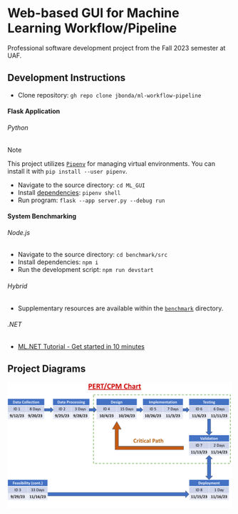 # Web-based GUI for Machine Learning Workflow/Pipeline

Professional software development project from the Fall 2023 semester at UAF.

## Development Instructions

- Clone repository: `gh repo clone jbonda/ml-workflow-pipeline`

#### Flask Application

###### Python

> [!NOTE]
> This project utilizes [`Pipenv`](https://pipenv.pypa.io/en/latest/) for managing virtual environments.
> You can install it with `pip install --user pipenv`.

- Navigate to the source directory: `cd ML_GUI`
- Install [dependencies](ML_GUI/Pipfile): `pipenv shell`
- Run program: `flask --app server.py --debug run`

#### System Benchmarking

###### Node.js

- Navigate to the source directory: `cd benchmark/src`
- Install dependencies: `npm i`
- Run the development script: `npm run devstart`

###### Hybrid

- Supplementary resources are available within the [`benchmark`](https://github.com/jbonda/ml-workflow-pipeline/tree/main/benchmark) directory.

###### .NET

- [ML.NET Tutorial - Get started in 10 minutes](https://dotnet.microsoft.com/en-us/learn/ml-dotnet/get-started-tutorial/intro)

## Project Diagrams

![PERT/CPM Chart](docs/PERT_CPM_Chart.svg)
